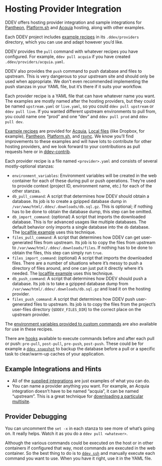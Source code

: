 # Hosting Provider Integration

DDEV offers hosting provider integration and sample integrations for [Pantheon](https://pantheon.io), [Platform.sh](https://platform.sh) and [Acquia](https://www.acquia.com) hosting, along with other examples.

Each DDEV project includes [example recipes](https://github.com/ddev/ddev/tree/master/pkg/ddevapp/dotddev_assets/providers) in its `.ddev/providers` directory, which you can use and adapt however you’d like.

DDEV provides the `pull` command with whatever recipes you have configured. For example, `ddev pull acquia` if you have created `.ddev/providers/acquia.yaml`.

DDEV also provides the `push` command to push database and files to upstream. This is very dangerous to your upstream site and should only be used when appropriate. We don’t even recommended implementing the push stanzas in your YAML file, but it’s there if it suits your workflow.

Each provider recipe is a YAML file that can have whatever name you want. The examples are mostly named after the hosting providers, but they could be named `upstream.yaml` or `live.yaml`, so you could `ddev pull upstream` or `ddev pull live`. If you wanted different upstream environments to pull from, you could name one “prod” and one “dev” and `ddev pull prod` and `ddev pull dev`.

[Example recipes](https://github.com/ddev/ddev/blob/master/pkg/ddevapp/dotddev_assets/providers/) are provided for [Acquia](https://github.com/ddev/ddev/blob/master/pkg/ddevapp/dotddev_assets/providers/acquia.yaml.example), [Local files](https://github.com/ddev/ddev/blob/master/pkg/ddevapp/dotddev_assets/providers/localfile.yaml.example) (like Dropbox, for example), [Pantheon](https://github.com/ddev/ddev/blob/master/pkg/ddevapp/dotddev_assets/providers/pantheon.yaml.example), [Platform.sh](https://github.com/ddev/ddev/blob/master/pkg/ddevapp/dotddev_assets/providers/platform.yaml), and [rsync](https://github.com/ddev/ddev/blob/master/pkg/ddevapp/dotddev_assets/providers/rsync.yaml.example). We know you’ll find improvements to these examples and will have lots to contribute for other hosting providers, and we look forward to your contributions as pull requests here or in [ddev-contrib](https://github.com/ddev/ddev-contrib).

Each provider recipe is a file named `<provider>.yaml` and consists of several mostly-optional stanzas:

* `environment_variables`: Environment variables will be created in the web container for each of these during pull or push operations. They’re used to provide context (project ID, environment name, etc.) for each of the other stanzas.
* `db_pull_command`: A script that determines how DDEV should obtain a database. Its job is to create a gzipped database dump in `/var/www/html/.ddev/.downloads/db.sql.gz`. This is optional; if nothing has to be done to obtain the database dump, this step can be omitted.
* `db_import_command`: (optional) A script that imports the downloaded database. This is for advanced usages like multiple databases. The default behavior only imports a single database into the `db` database. The [localfile example](https://github.com/ddev/ddev/blob/master/pkg/ddevapp/dotddev_assets/providers/localfile.yaml.example) uses this technique.
* `files_pull_command`: A script that determines how DDEV can get user-generated files from upstream. Its job is to copy the files from upstream to `/var/www/html/.ddev/.downloads/files`. If nothing has to be done to obtain the files, this step can simply run `true`.
* `files_import_command`: (optional) A script that imports the downloaded files. There are a number of situations where it’s messy to push a directory of files around, and one can just put it directly where it’s needed. The [localfile example](https://github.com/ddev/ddev/blob/master/pkg/ddevapp/dotddev_assets/providers/localfile.yaml.example) uses this technique.
* `db_push_command`: A script that determines how DDEV should push a database. Its job is to take a gzipped database dump from `/var/www/html/.ddev/.downloads/db.sql.gz` and load it on the hosting provider.
* `files_push_command`: A script that determines how DDEV push user-generated files to upstream. Its job is to copy the files from the project’s user-files directory (`$DDEV_FILES_DIR`) to the correct place on the upstream provider.

The [environment variables provided to custom commands](../extend/custom-commands.md#environment-variables-provided) are also available for use in these recipes.

There are [hooks](../configuration/hooks.md) available to execute commands before and after each pull or push: `pre-pull`, `post-pull`, `pre-push`, `post-push`. These could be for example a [`ddev snapshot`](../usage/commands.md#snapshot) to backup the database before a pull or a specific task to clear/warm-up caches of your application.

## Example Integrations and Hints

* All of the [supplied integrations](https://github.com/ddev/ddev/tree/master/pkg/ddevapp/dotddev_assets/providers) are just examples of what you can do.
* You can name a provider anything you want. For example, an Acquia integration doesn’t have to be named “acquia”, it can be named “upstream”. This is a great technique for [downloading a particular multisite](https://stackoverflow.com/a/68553116/215713).

## Provider Debugging

You can uncomment the `set -x` in each stanza to see more of what’s going on. It really helps. Watch it as you do a `ddev pull <whatever>`.

Although the various commands could be executed on the host or in other containers if configured that way, most commands are executed in the web container. So the best thing to do is to [`ddev ssh`](../usage/commands.md#ssh) and manually execute each command you want to use. When you have it right, use it in the YAML file.
